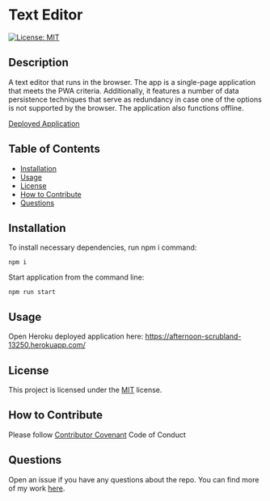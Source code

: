 # Text Editor

[![License: MIT](https://img.shields.io/badge/License-MIT-yellow.svg)](https://opensource.org/licenses/MIT)
  
## Description
  
A text editor that runs in the browser. The app is a single-page application that meets the PWA criteria. Additionally, it features a number of data persistence techniques that serve as redundancy in case one of the options is not supported by the browser. The application also functions offline.

[Deployed Application](https://afternoon-scrubland-13250.herokuapp.com/)
  
## Table of Contents

- [Installation](#installation)
- [Usage](#usage)
- [License](#license)
- [How to Contribute](#how-to-contribute)
- [Questions](#questions)
  
## Installation
  
To install necessary dependencies, run npm i command:
```
npm i
```
Start application from the command line:
```
npm run start
```
  
## Usage
  
Open Heroku deployed application here: https://afternoon-scrubland-13250.herokuapp.com/
  
## License
    
This project is licensed under the [MIT](https://opensource.org/licenses/MIT) license.
  
## How to Contribute
  
Please follow [Contributor Covenant](https://www.contributor-covenant.org/) Code of Conduct
  
## Questions
  
Open an issue if you have any questions about the repo. You can find more of my work [here](https://github.com/hannazo).
